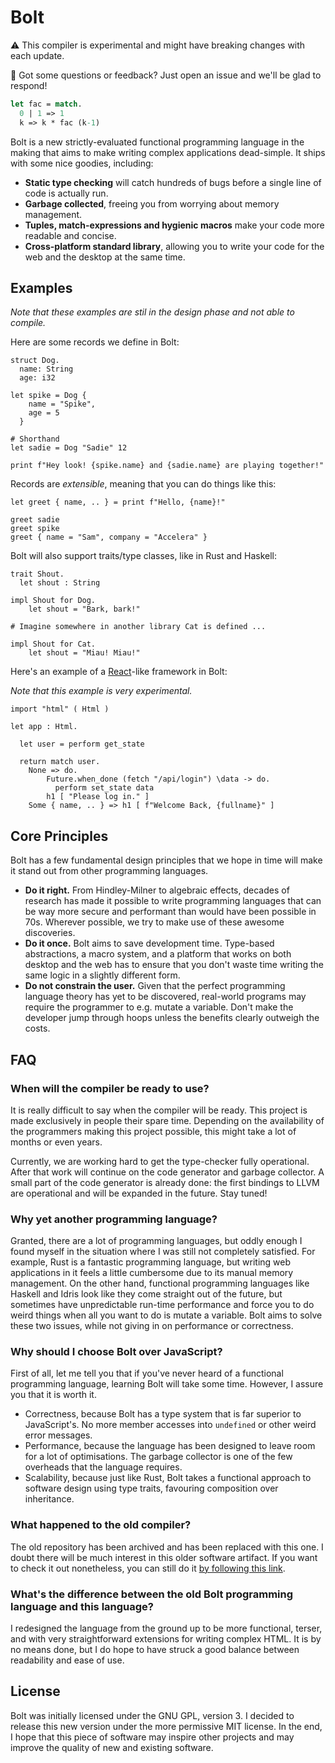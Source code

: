 Bolt
====

⚠️ This compiler is experimental and might have breaking changes with each update.

💬 Got some questions or feedback? Just open an issue and we'll be glad to respond!

```ocaml
let fac = match.
  0 | 1 => 1
  k => k * fac (k-1)
```

Bolt is a new strictly-evaluated functional programming language in the making
that aims to make writing complex applications dead-simple. It ships with some
nice goodies, including:

 - **Static type checking** will catch hundreds of bugs before a single line of
   code is actually run.
 - **Garbage collected**, freeing you from worrying about memory management.
 - **Tuples, match-expressions and hygienic macros** make your code more
   readable and concise.
 - **Cross-platform standard library**, allowing you to write your code for the
   web and the desktop at the same time.

## Examples

_Note that these examples are stil in the design phase and not able to compile._

Here are some records we define in Bolt:

```
struct Dog.
  name: String
  age: i32

let spike = Dog {
    name = "Spike",
    age = 5
  }

# Shorthand
let sadie = Dog "Sadie" 12

print f"Hey look! {spike.name} and {sadie.name} are playing together!"
```

Records are _extensible_, meaning that you can do things like this:

```
let greet { name, .. } = print f"Hello, {name}!"

greet sadie
greet spike
greet { name = "Sam", company = "Accelera" }
```

Bolt will also support traits/type classes, like in Rust and Haskell:

```
trait Shout.
  let shout : String

impl Shout for Dog.
    let shout = "Bark, bark!"

# Imagine somewhere in another library Cat is defined ...

impl Shout for Cat.
    let shout = "Miau! Miau!"
```

Here's an example of a [React](https://react.dev/)-like framework in Bolt:

_Note that this example is very experimental._

```
import "html" ( Html )

let app : Html.

  let user = perform get_state

  return match user.
    None => do.
        Future.when_done (fetch "/api/login") \data -> do.
          perform set_state data
        h1 [ "Please log in." ]
    Some { name, .. } => h1 [ f"Welcome Back, {fullname}" ]
```

## Core Principles

Bolt has a few fundamental design principles that we hope in time will make it
stand out from other programming languages.

 - **Do it right.** From Hindley-Milner to algebraic effects, decades
   of research has made it possible to write programming languages that can be
   way more secure and performant than would have been possible in 70s.
   Wherever possible, we try to make use of these awesome discoveries.
 - **Do it once.** Bolt aims to save development time. Type-based abstractions,
   a macro system, and a platform that works on both desktop and the web has to
   ensure that you don't waste time writing the same logic in a slightly
   different form.
 - **Do not constrain the user.** Given that the perfect programming language
   theory has yet to be discovered, real-world programs may require the
   programmer to e.g. mutate a variable. Don't make the developer jump through
   hoops unless the benefits clearly outweigh the costs.


## FAQ

### When will the compiler be ready to use?

It is really difficult to say when the compiler will be ready. This project is
made exclusively in people their spare time. Depending on the availability of the
programmers making this project possible, this might take a lot of months or
even years.

Currently, we are working hard to get the type-checker fully operational. After
that work will continue on the code generator and garbage collector. A small
part of the code generator is already done: the first bindings to LLVM are
operational and will be expanded in the future. Stay tuned!

### Why yet another programming language?

Granted, there are a lot of programming languages, but oddly enough I found
myself in the situation where I was still not completely satisfied. For
example, Rust is a fantastic programming language, but writing web applications
in it feels a little cumbersome due to its manual memory management. On the
other hand, functional programming languages like Haskell and Idris look like
they come straight out of the future, but sometimes have unpredictable run-time
performance and force you to do weird things when all you want to do is mutate
a variable. Bolt aims to solve these two issues, while not giving in on
performance or correctness.

### Why should I choose Bolt over JavaScript?

First of all, let me tell you that if you've never heard of a functional
programming language, learning Bolt will take some time. However, I assure you
that it is worth it.

 - Correctness, because Bolt has a type system that is far superior to
   JavaScript's. No more member accesses into `undefined` or other weird error
   messages.
 - Performance, because the language has been designed to leave room for a lot
   of optimisations. The garbage collector is one of the few overheads that the
   language requires.
 - Scalability, because just like Rust, Bolt takes a functional approach to
   software design using type traits, favouring composition over inheritance.

### What happened to the old compiler?

The old repository has been archived and has been replaced with this one. I
doubt there will be much interest in this older software artifact. If you want
to check it out nonetheless, you can still do it [by following this link][1].

[1]: https://github.com/boltlang/BoltJS

### What's the difference between the old Bolt programming language and this language?

I redesigned the language from the ground up to be more functional, terser, and
with very straightforward extensions for writing complex HTML. It is by no
means done, but I do hope to have struck a good balance between readability and
ease of use.

## License

Bolt was initially licensed under the GNU GPL, version 3. I decided to release this new
version under the more permissive MIT license. In the end, I hope that this
piece of software may inspire other projects and may improve the quality of new
and existing software.

